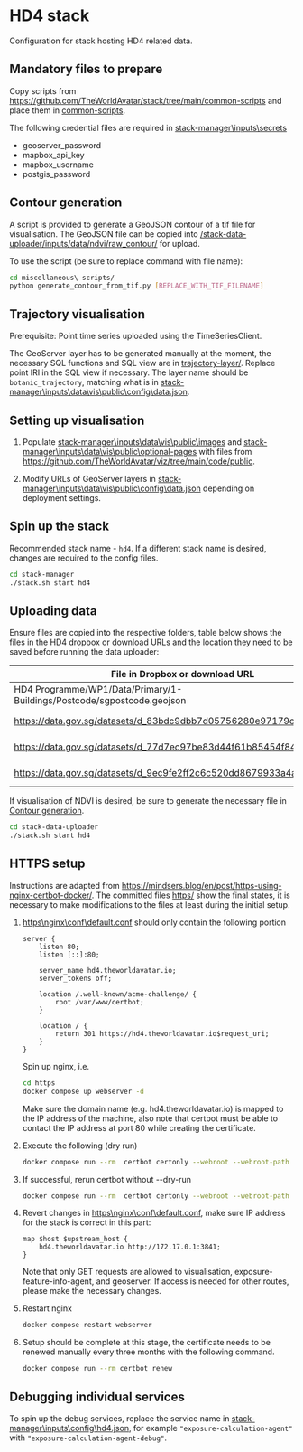 # HD4 stack

Configuration for stack hosting HD4 related data.

## Mandatory files to prepare

Copy scripts from <https://github.com/TheWorldAvatar/stack/tree/main/common-scripts> and place them in [common-scripts](common-scripts).

The following credential files are required in [stack-manager\inputs\secrets](stack-manager\inputs\secrets)

- geoserver_password
- mapbox_api_key
- mapbox_username
- postgis_password

## Contour generation

A script is provided to generate a GeoJSON contour of a tif file for visualisation. The GeoJSON file can be copied into [/stack-data-uploader/inputs/data/ndvi/raw_contour/](/stack-data-uploader/inputs/data/ndvi/raw_contour/) for upload.

To use the script (be sure to replace command with file name):

```bash
cd miscellaneous\ scripts/
python generate_contour_from_tif.py [REPLACE_WITH_TIF_FILENAME]
```

## Trajectory visualisation

Prerequisite: Point time series uploaded using the TimeSeriesClient.

The GeoServer layer has to be generated manually at the moment, the necessary SQL functions and SQL view are in [trajectory-layer/](trajectory-layer/). Replace point IRI in the SQL view if necessary. The layer name should be `botanic_trajectory`, matching what is in [stack-manager\inputs\data\vis\public\config\data.json](stack-manager\inputs\data\vis\public\config\data.json).

## Setting up visualisation

1) Populate [stack-manager\inputs\data\vis\public\images](stack-manager\inputs\data\vis\public\images) and [stack-manager\inputs\data\vis\public\optional-pages](stack-manager\inputs\data\vis\public\optional-pages) with files from <https://github.com/TheWorldAvatar/viz/tree/main/code/public>.

2) Modify URLs of GeoServer layers in [stack-manager\inputs\data\vis\public\config\data.json](stack-manager\inputs\data\vis\public\config\data.json) depending on deployment settings.

## Spin up the stack

Recommended stack name - `hd4`. If a different stack name is desired, changes are required to the config files.

```bash
cd stack-manager
./stack.sh start hd4
```

## Uploading data

Ensure files are copied into the respective folders, table below shows the files in the HD4 dropbox or download URLs and the location they need to be saved before running the data uploader:

| File in Dropbox or download URL    | Location to place the file(s) |
| --------| ------- |
| HD4 Programme/WP1/Data/Primary/1-Buildings/Postcode/sgpostcode.geojson | [stack-data-uploader/inputs/data/sgpostcode/postcode](stack-data-uploader/inputs/data/sgpostcode/postcode)    |
| <https://data.gov.sg/datasets/d_83bdc9dbb7d05756280e97179ce49d2d/view> | [stack-data-uploader/inputs/data/parks/parks_2016](stack-data-uploader/inputs/data/parks/parks_2016)    |
| <https://data.gov.sg/datasets/d_77d7ec97be83d44f61b85454f844382f/view> | [stack-data-uploader/inputs/data/parks/polygons](stack-data-uploader/inputs/data/parks/polygons)    |
| <https://data.gov.sg/datasets/d_9ec9fe2ff2c6c520dd8679933a4a059a/view> | [stack-data-uploader/inputs/data/parks/parks_2019](stack-data-uploader/inputs/data/parks/parks_2019)    |

If visualisation of NDVI is desired, be sure to generate the necessary file in [Contour generation](#contour-generation).

```bash
cd stack-data-uploader
./stack.sh start hd4
```

## HTTPS setup

Instructions are adapted from <https://mindsers.blog/en/post/https-using-nginx-certbot-docker/>. The committed files [https/](https/) show the final states, it is necessary to make modifications to the files at least during the initial setup.

1) [https\nginx\conf\default.conf](https\nginx\conf\default.conf) should only contain the following portion

    ```text
    server {
        listen 80;
        listen [::]:80;

        server_name hd4.theworldavatar.io;
        server_tokens off;

        location /.well-known/acme-challenge/ {
            root /var/www/certbot;
        }

        location / {
            return 301 https://hd4.theworldavatar.io$request_uri;
        }
    }
    ```

    Spin up nginx, i.e.

    ```bash
    cd https
    docker compose up webserver -d
    ```

    Make sure the domain name (e.g. hd4.theworldavatar.io) is mapped to the IP address of the machine, also note that certbot must be able to contact the IP address at port 80 while creating the certificate.

2) Execute the following (dry run)

    ```bash
    docker compose run --rm  certbot certonly --webroot --webroot-path /var/www/certbot/ --dry-run -d hd4.theworldavatar.io
    ```

3) If successful, rerun certbot without --dry-run

    ```bash
    docker compose run --rm  certbot certonly --webroot --webroot-path /var/www/certbot/ -d hd4.theworldavatar.io
    ```

4) Revert changes in [https\nginx\conf\default.conf](https\nginx\conf\default.conf), make sure IP address for the stack is correct in this part:

    ```text
    map $host $upstream_host {
        hd4.theworldavatar.io http://172.17.0.1:3841;
    }
    ```

    Note that only GET requests are allowed to visualisation, exposure-feature-info-agent, and geoserver. If access is needed for other routes, please make the necessary changes.

5) Restart nginx

    ```bash
    docker compose restart webserver
    ```

6) Setup should be complete at this stage, the certificate needs to be renewed manually every three months with the following command.

    ```bash
    docker compose run --rm certbot renew
    ```

## Debugging individual services

To spin up the debug services, replace the service name in [stack-manager\inputs\config\hd4.json](stack-manager\inputs\config\hd4.json), for example `"exposure-calculation-agent"` with `"exposure-calculation-agent-debug"`.
